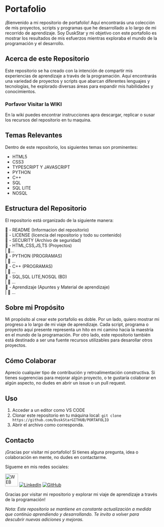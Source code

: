 # Portafolio

¡Bienvenido a mi repositorio de portafolio! Aquí encontrarás una colección de mis proyectos, scripts y programas que he desarrollado a lo largo de mi recorrido de aprendizaje. Soy DuskStar y mi objetivo con este portafolio es mostrar los resultados de mis esfuerzos mientras exploraba el mundo de la programación y el desarrollo.

## Acerca de este Repositorio

Este repositorio se ha creado con la intención de compartir mis experiencias de aprendizaje a través de la programación. Aquí encontrarás una variedad de proyectos y scripts que abarcan diferentes lenguajes y tecnologías, he explorado diversas áreas para expandir mis habilidades y conocimientos.

### Porfavor Visitar la WIKI

En la wiki puedes encontrar instrucciones apra descargar, replicar o susar los recursos del repositorio en tu maquina.

## Temas Relevantes

Dentro de este repositorio, los siguientes temas son prominentes:

- HTML5
- CSS3
- TYPESCRIPT Y JAVASCRIPT
- PYTHON
- C++
- SQL
- SQL LITE
- NOSQL

## Estructura del Repositorio

El repositorio está organizado de la siguiente manera:

📄 - README (Informacion del repositorio) <br>
📑 - LICENSE (licencia del repositorio y todo su contenido)<br>
📑 - SECURITY (Archivo de seguridad)<br>
📂 - HTML,CSS,JS,TS (Proyectos)<br>
|  📁...<br>
📂 - PYTHON (PROGRAMAS) <br>
| 📁 ...<br>
📂 - C++ (PROGRAMAS) <br>
| 📁 ...<br>
📂 - SQL,SQL LITE,NOSQL (BD) <br>
| 📁 ...<br>
📂 - Aprendizaje (Apuntes y Material de aprendizaje) <br>
| 📁 ...<br>

## Sobre mi Propósito

Mi propósito al crear este portafolio es doble. Por un lado, quiero mostrar mi progreso a lo largo de mi viaje de aprendizaje. Cada script, programa o proyecto aquí presente representa un hito en mi camino hacia la maestría en el mundo de la programación. Por otro lado, este repositorio también está destinado a ser una fuente recursos utilizables para desarollar otros proyectos.

## Cómo Colaborar

Aprecio cualquier tipo de contribución y retroalimentación constructiva. Si tienes sugerencias para mejorar algún proyecto, o te gustaría colaborar en algún aspecto, no dudes en abrir un issue o un pull request.

## Uso

1. Acceder a un editor como VS CODE
2. Clonar este repositorio en tu máquina local: `git clone https://github.com/DuskStarGITHUB/PORTAFOLIO`
3. Abrir el archivo como corresponda.

## Contacto

¡Gracias por visitar mi portafolio! Si tienes alguna pregunta, idea o colaboración en mente, no dudes en contactarme.

Sígueme en mis redes sociales:

[<img src="https://www.vhv.rs/file/max/31/318855_website-logo-png.png" alt="WEB" width="42px"/>](#)
[<img src="https://img.icons8.com/color/48/000000/linkedin.png" alt="LinkedIn"/>](https://www.linkedin.com/in/speencer-lk/)
[<img src="https://img.icons8.com/ios-glyphs/50/000000/github.png" alt="GitHub"/>](https://github.com/DuskStarGITHUB)

Gracias por visitar mi repositorio y explorar mi viaje de aprendizaje a través de la programación!

*Nota: Este repositorio se mantiene en constante actualización a medida que continúo aprendiendo y desarrollando. Te invito a volver para descubrir nuevas adiciones y mejoras.*
